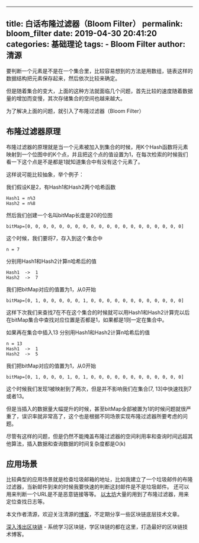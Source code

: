
---
title: 白话布隆过滤器（Bloom Filter）
permalink: bloom_filter
date: 2019-04-30 20:41:20
categories: 基础理论
tags: 
    - Bloom Filter
author: 清源
---


要判断一个元素是不是在一个集合里，比较容易想到的方法是用数组，链表这样的数据结构把元素保存起来，然后依次比较来确定。

但是随着集合的变大，上面的这种方法就面临几个问题，首先比较的速度随着数据量的增加而变慢，其次存储集合的空间也越来越大。

为了解决上面的问题，就引入了布隆过滤器（Bloom Filter）

<!-- more -->

## 布隆过滤器原理

布隆过滤器的原理就是当一个元素被加入到集合的时候，用K个Hash函数将元素映射到一个位图中的K个点，并且把这个点的值设置为1，在每次检索的时候我们看一下这个点是不是都是1就知道集合中有没有这个元素了。

这样说可能比较抽象，举个例子：

我们假设K是2，有Hash1和Hash2两个哈希函数

```
Hash1 = n%3
Hash2 = n%8
```

然后我们创建一个名叫bitMap长度是20的位图
```
bitMap=[0, 0, 0, 0, 0, 0, 0, 0, 0, 0, 0, 0, 0, 0, 0, 0, 0, 0, 0, 0]
```

这个时候，我们要将7，存入到这个集合中

```
n = 7
```

分别用Hash1和Hash2计算n哈希后的值

```
Hash1  ->  1
Hash2  ->  7
```

我们把bitMap对应的值置为1，从0开始

```
bitMap=[0, 1, 0, 0, 0, 0, 0, 1, 0, 0, 0, 0, 0, 0, 0, 0, 0, 0, 0, 0]
```

这样下次我们来查找7在不在这个集合的时候就可以用Hash1和Hash2计算完以后在bitMap集合中查找对应位置是否都是1，如果都是1则一定在集合中。

如果再在集合中插入13 分别用Hash1和Hash2计算n哈希后的值

```
n = 13
Hash1  ->  1
Hash2  ->  5
```

我们把bitMap对应的值置为1，从0开始

```
bitMap=[0, 1, 0, 0, 0, 1, 0, 1, 0, 0, 0, 0, 0, 0, 0, 0, 0, 0, 0, 0]
```

这个时候我们发现1被映射到了两次，但是并不影响我们在集合[7, 13]中快速找到7或者13。

但是当插入的数据量大幅提升的时候，甚至bitMap全部被置为1的时候问题就很严重了，误识率就非常高了，这个也是根据不同场景实现布隆过滤器所要考虑的问题。

尽管有这样的问题，但是仍然不能掩盖布隆过滤器的空间利用率和查询时间远超其他算法，插入数据和查询数据的时间复杂度都是O(k)

## 应用场景

比较典型的应用场景就是检查垃圾邮箱的地址，比如我建立了一个垃圾邮件的布隆过滤器，当新邮件到来的时候我要快速的判断这封邮件是不是垃圾邮件。 还可以用来判断一个URL是不是恶意链接等等。 [以太坊](https://learnblockchain.cn/2017/11/20/whatiseth/)大量的用到了布隆过滤器，用来定位查找日志等。



本文作者清源，欢迎关注清源的[博客](qyuan.top)，不定期分享一些区块链底层技术文章。


[深入浅出区块链](https://learnblockchain.cn/) - 系统学习区块链，学区块链的都在这里，打造最好的区块链技术博客。


